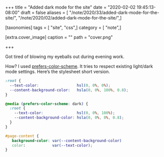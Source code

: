 +++
title = "Added dark mode for the site"
date = "2020-02-02 19:45:13-08:00"
draft = false
aliases = [ "/note/2020/33/added-dark-mode-for-the-site/", "/note/2020/02/added-dark-mode-for-the-site/",]

[taxonomies]
tags = [ "site", "css",]
category = [ "note",]

[extra.cover_image]
caption = ""
path = "cover.png"

+++

Got tired of blowing my eyeballs out during evening work.

How? I used
[prefers-color-scheme](https://developer.mozilla.org/en-US/search?q=prefers-color-scheme).
It tries to respect existing light/dark mode settings. Here’s the
stylesheet short version.

``` scss
:root {
  --text-color:                 hsl(0, 0%, 0%);
  --content-background-color:   hsla(0, 0%, 100%, 0.8);
}

@media (prefers-color-scheme: dark) {
  :root {
    --text-color:               hsl(0, 0%, 100%);
    --content-background-color: hsla(0, 0%, 0%, 0.8);
  }
}

#page-content {
   background-color: var(--content-background-color)
   color:            var(--text-color);
}
```